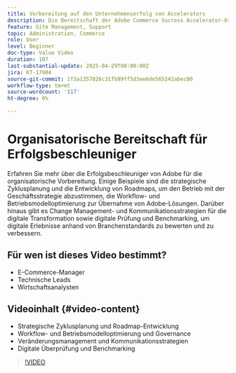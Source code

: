 ```yaml
---
title: Vorbereitung auf den Unternehmenserfolg von Accelerators
description: Die Bereitschaft der Adobe Commerce Success Accelerator-Organisation hilft bei strategischer Planung, Workflows, Änderungsmanagement und digitaler Überprüfung.
feature: Site Management, Support
topic: Administration, Commerce
role: User
level: Beginner
doc-type: Value Video
duration: 107
last-substantial-update: 2025-04-29T00:00:00Z
jira: KT-17904
source-git-commit: 1f3a1357026c31fb99ff5d3ee6de565242abec80
workflow-type: tm+mt
source-wordcount: '117'
ht-degree: 0%

---
```



# Organisatorische Bereitschaft für Erfolgsbeschleuniger

Erfahren Sie mehr über die Erfolgsbeschleuniger von Adobe für die organisatorische Vorbereitung. Einige Beispiele sind die strategische Zyklusplanung und die Entwicklung von Roadmaps, um den Betrieb mit der Geschäftsstrategie abzustimmen, die Workflow- und Betriebsmodelloptimierung zur Übernahme von Adobe-Lösungen. Darüber hinaus gibt es Change Management- und Kommunikationsstrategien für die digitale Transformation sowie digitale Prüfung und Benchmarking, um digitale Erlebnisse anhand von Branchenstandards zu bewerten und zu verbessern.

## Für wen ist dieses Video bestimmt?

* E-Commerce-Manager
* Technische Leads
* Wirtschaftsanalysten

## Videoinhalt {#video-content}

* Strategische Zyklusplanung und Roadmap-Entwicklung
* Workflow- und Betriebsmodelloptimierung und Governance
* Veränderungsmanagement und Kommunikationsstrategien
* Digitale Überprüfung und Benchmarking

>[!VIDEO](https://video.tv.adobe.com/v/3457892/?learn=on&enablevpops)
